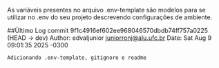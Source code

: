 As variáveis presentes no arquivo .env-template são modelos para se utilizar no .env do seu projeto descrevendo configurações de ambiente.


##Ültimo Log
commit 9f1c4916ef602ee968046570dbdb74ff757a0225 (HEAD -> dev)
Author: edvaljunior <juniorronj@alu.ufc.br>
Date:   Sat Aug 9 09:01:35 2025 -0300

    Adicionando .env-template, gitignore e readme



